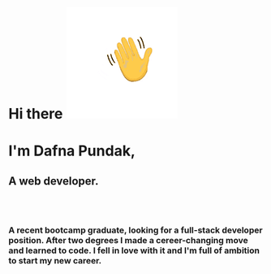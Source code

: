 # Hi there <img src="images/tenor.gif">
# I'm Dafna Pundak, 
## A web developer.

<br>
<br>

### A recent bootcamp graduate, looking for a full-stack developer position. After two degrees I made a cereer-changing move and learned to code. I fell in love with it and I'm full of ambition to start my new career.

